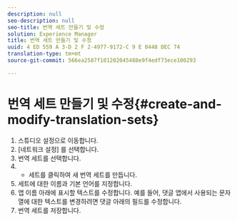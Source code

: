 ```yaml
---
description: null
seo-description: null
seo-title: 번역 세트 만들기 및 수정
solution: Experience Manager
title: 번역 세트 만들기 및 수정
uuid: 4 ED 559 A 3-D 2 F 2-4977-9172-C 9 E 0448 DEC 74
translation-type: tm+mt
source-git-commit: 566ea2587f101202045488e9f4edf73ece100293

---
```



# 번역 세트 만들기 및 수정{#create-and-modify-translation-sets}

1. 스튜디오 설정으로 이동합니다.
1. [네트워크 설정] 를 선택합니다.
1. 번역 세트를 선택합니다.
1. + 세트를 클릭하여 새 번역 세트를 만듭니다.
1. 세트에 대한 이름과 기본 언어를 지정합니다.
1. 앱 이름 아래에 표시할 텍스트를 수정합니다. 예를 들어, 댓글 앱에서 사용되는 문자열에 대한 텍스트를 변경하려면 댓글 아래의 필드를 수정합니다.
1. 번역 세트를 저장합니다.
